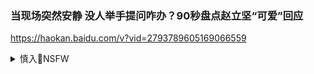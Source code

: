 ### 当现场突然安静 没人举手提问咋办？90秒盘点赵立坚“可爱”回应
https://haokan.baidu.com/v?vid=2793789605169066559

<details><summary>慎入🔞NSFW</summary>

Not Safe For Work
![](https://upload.wikimedia.org/wikipedia/commons/thumb/d/d3/Biohazard_Symbol_Specification.png/210px-Biohazard_Symbol_Specification.png)

<details><summary><b>风险自理Use At Your Own Risk🈲</summary>


</details>
</details>
